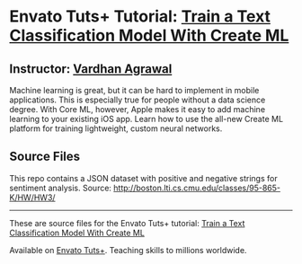 # Envato Tuts+ Tutorial: [Train a Text Classification Model With Create ML][published url]
## Instructor: [Vardhan Agrawal][instructor url]

Machine learning is great, but it can be hard to implement in mobile applications. This is especially true for people without a data science degree. With Core ML, however, Apple makes it easy to add machine learning to your existing iOS app. Learn how to use the all-new Create ML platform for training lightweight, custom neural networks.

## Source Files

This repo contains a JSON dataset with positive and negative strings for sentiment analysis. Source: http://boston.lti.cs.cmu.edu/classes/95-865-K/HW/HW3/


------

These are source files for the Envato Tuts+ tutorial: [Train a Text Classification Model With Create ML][published url]

Available on [Envato Tuts+](https://tutsplus.com). Teaching skills to millions worldwide.

[published url]: http://code.tutsplus.com/articles/train-a-text-classification-model-with-create-ml--cms-32030
[instructor url]: https://tutsplus.com/authors/vardhan-agrawal
